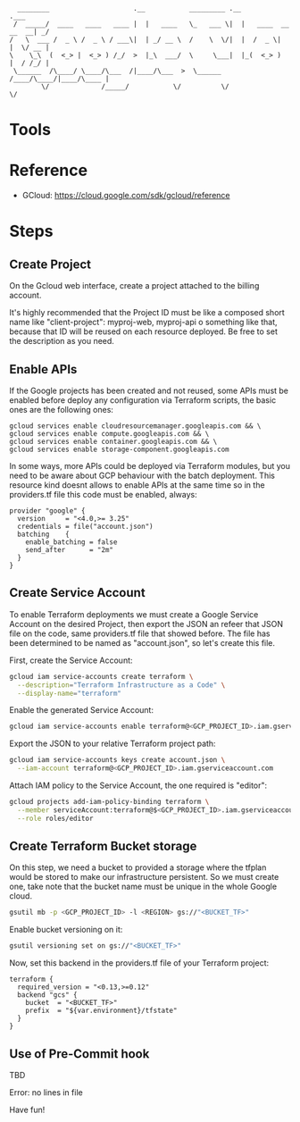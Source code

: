 ```
  ________                     .__           _________ .__                   .___
 /  _____/  ____   ____   ____ |  |   ____   \_   ___ \|  |   ____  __ __  __| _/
/   \  ___ /  _ \ /  _ \ / ___\|  | _/ __ \  /    \  \/|  |  /  _ \|  |  \/ __ | 
\    \_\  (  <_> |  <_> ) /_/  >  |_\  ___/  \     \___|  |_(  <_> )  |  / /_/ | 
 \______  /\____/ \____/\___  /|____/\___  >  \______  /____/\____/|____/\____ | 
        \/             /_____/           \/          \/                       \/ 
```
# Tools

# Reference

- GCloud: https://cloud.google.com/sdk/gcloud/reference

# Steps
## Create Project

On the Gcloud web interface, create a project attached to the billing account.

It's highly recommended that the Project ID must be like a composed short name like "client-project": myproj-web, myproj-api o something like that, because that ID will be reused on each resource deployed. Be free to set the description as you need.

## Enable APIs

If the Google projects has been created and not reused, some APIs must be enabled before deploy any configuration via Terraform scripts, the basic ones are the following ones:

```
gcloud services enable cloudresourcemanager.googleapis.com && \
gcloud services enable compute.googleapis.com && \
gcloud services enable container.googleapis.com && \
gcloud services enable storage-component.googleapis.com 
```

In some ways, more APIs could be deployed via Terraform modules, but you need to be aware about GCP behaviour with the batch deployment. This resource kind doesnt allows to enable APIs at the same time so in the providers.tf file this code must be enabled, always:

```hcl
provider "google" {
  version     = "<4.0,>= 3.25"
  credentials = file("account.json")
  batching    {
    enable_batching = false
    send_after      = "2m"
  }
}
```
## Create Service Account

To enable Terraform deployments we must create a Google Service Account on the desired Project, then export the JSON an refeer that JSON file on the code, same providers.tf file that showed before. The file has been determined to be named as "account.json", so let's create this file.

First, create the Service Account:
```bash
gcloud iam service-accounts create terraform \
  --description="Terraform Infrastructure as a Code" \
  --display-name="terraform"
```

Enable the generated Service Account:
```bash
gcloud iam service-accounts enable terraform@<GCP_PROJECT_ID>.iam.gserviceaccount.com
```

Export the JSON to your relative Terraform project path:
```bash
gcloud iam service-accounts keys create account.json \
  --iam-account terraform@<GCP_PROJECT_ID>.iam.gserviceaccount.com
```

Attach IAM policy to the Service Account, the one required is "editor":
```bash
gcloud projects add-iam-policy-binding terraform \
  --member serviceAccount:terraform@$<GCP_PROJECT_ID>.iam.gserviceaccount.com \
  --role roles/editor
```

## Create Terraform Bucket storage

On this step, we need a bucket to provided a storage where the tfplan would be stored to make our infrastructure persistent. So we must create one, take note that the bucket name must be unique in the whole Google cloud.
```bash
gsutil mb -p <GCP_PROJECT_ID> -l <REGION> gs://"<BUCKET_TF>"
```

Enable bucket versioning on it:
```bash
gsutil versioning set on gs://"<BUCKET_TF>"
```

Now, set this backend in the providers.tf file of your Terraform project:

```hcl
terraform {
  required_version = "<0.13,>=0.12"
  backend "gcs" {
    bucket  = "<BUCKET_TF>"
    prefix  = "${var.environment}/tfstate"
  }
}
```

## Use of Pre-Commit hook
TBD

<!-- BEGINNING OF PRE-COMMIT-TERRAFORM DOCS HOOK -->
Error: no lines in file
<!-- END OF PRE-COMMIT-TERRAFORM DOCS HOOK -->
Have fun!
